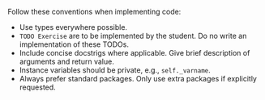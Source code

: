 Follow these conventions when implementing code:
- Use types everywhere possible.
- `TODO Exercise` are to be implemented by the student. Do no write an implementation of these TODOs.
- Include concise docstrigs where applicable. Give brief description of arguments and return value.
- Instance variables should be private, e.g., `self._varname`.
- Always prefer standard packages. Only use extra packages if explicitly requested.
